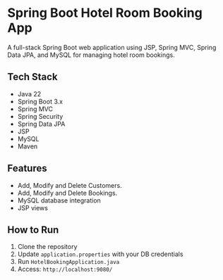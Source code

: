 # Spring Boot Hotel Room Booking App

A full-stack Spring Boot web application using JSP, Spring MVC, Spring Data JPA, and MySQL for managing hotel room bookings.

## Tech Stack
- Java 22
- Spring Boot 3.x
- Spring MVC
- Spring Security
- Spring Data JPA
- JSP
- MySQL
- Maven

## Features
- Add, Modify and Delete Customers.
- Add, Modify and Delete Bookings.
- MySQL database integration
- JSP views

## How to Run
1. Clone the repository
2. Update `application.properties` with your DB credentials
3. Run `HotelBookingApplication.java`
4. Access: `http://localhost:9080/`
